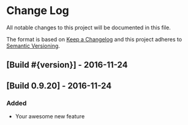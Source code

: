 # Change Log
All notable changes to this project will be documented in this file.

The format is based on [Keep a Changelog](http://keepachangelog.com/)
and this project adheres to [Semantic Versioning](http://semver.org/).

## [Build #{version}] - 2016-11-24

## [Build 0.9.20] - 2016-11-24
### Added
- Your awesome new feature

[Unreleased]: https://github.com/blackjacx/SHSearchBar/compare/master...HEAD
